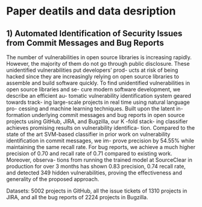 # Paper deatils and data desription

## 1) Automated Identification of Security Issues from Commit Messages and Bug Reports
The number of vulnerabilities in open source libraries is increasing rapidly. However, the majority of them do not go through public disclosure. These unidentified vulnerabilities put developers’ prod- ucts at risk of being hacked since they are increasingly relying on open source libraries to assemble and build software quickly. To find unidentified vulnerabilities in open source libraries and se- cure modern software development, we describe an efficient au- tomatic vulnerability identification system geared towards track- ing large-scale projects in real time using natural language pro- cessing and machine learning techniques. Built upon the latent in- formation underlying commit messages and bug reports in open source projects using GitHub, JIRA, and Bugzilla, our K -fold stack- ing classifier achieves promising results on vulnerability identifica- tion. Compared to the state of the art SVM-based classifier in prior work on vulnerability identification in commit messages, we im- prove precision by 54.55% while maintaining the same recall rate. For bug reports, we achieve a much higher precision of 0.70 and recall rate of 0.71 compared to existing work. Moreover, observa- tions from running the trained model at SourceClear in production for over 3 months has shown 0.83 precision, 0.74 recall rate, and detected 349 hidden vulnerabilities, proving the effectiveness and generality of the proposed approach.

Datasets: 5002 projects in GitHub, all the issue tickets of 1310 projects in JIRA, and all the bug reports of 2224 projects in Bugzilla.
